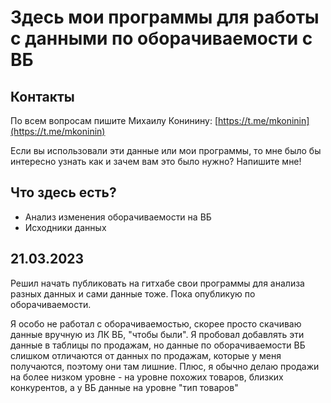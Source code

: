 # Здесь мои программы для работы с данными по оборачиваемости с ВБ
## Контакты
По всем вопросам пишите Михаилу Конинину: [https://t.me/mkoninin](https://t.me/mkoninin)

Если вы использовали эти данные или мои программы, то мне было бы интересно узнать как и зачем вам это было нужно? Напишите мне!

## Что здесь есть?
* Анализ изменения оборачиваемости на ВБ
* Исходники данных

## 21.03.2023
Решил начать публиковать на гитхабе свои программы для анализа разных данных и сами данные тоже. Пока опубликую по оборачиваемости.

Я особо не работал с оборачиваемостью, скорее просто скачиваю данные вручную из ЛК ВБ, "чтобы были". Я пробовал добавлять эти данные в таблицы по продажам, но данные по оборачиваемости ВБ слишком отличаются от данных по продажам, которые у меня получаются, поэтому они там лишние. Плюс, я обычно делаю продажи на более низком уровне - на уровне похожих товаров, близких конкурентов, а у ВБ данные на уровне "тип товаров"

